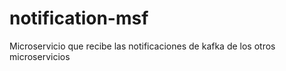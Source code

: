 # notification-msf
Microservicio que recibe las notificaciones de kafka de los otros microservicios
